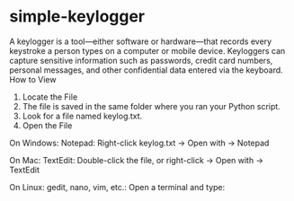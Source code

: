 # simple-keylogger
A keylogger is a tool—either software or hardware—that records every keystroke a person types on a computer or mobile device. Keyloggers can capture sensitive information such as passwords, credit card numbers, personal messages, and other confidential data entered via the keyboard.
How to View 
1. Locate the File
2. The file is saved in the same folder where you ran your Python script.
3. Look for a file named keylog.txt.
4. Open the File
   
On Windows:
Notepad:
Right-click keylog.txt → Open with → Notepad

On Mac:
TextEdit:
Double-click the file, or right-click → Open with → TextEdit

On Linux:
gedit, nano, vim, etc.:
Open a terminal and type:
